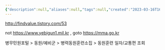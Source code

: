 ```yaml
---
{"description":null,"aliases":null,"tags":null,"created":"2023-03-16T16:33:53","updated":"2023-07-15T21:30:21","title":"2023년 동원훈련 일정 확인하기","dg-publish":true,"permalink":"/docs/2023년 동원훈련 일정 확인하기/","dgPassFrontmatter":true}
---
```


http://findvalue.tistory.com/53

not https://www.yebigun1.mil.kr , goto https://mma.go.kr 

병무민원포털 > 동원/예비군 > 병력동원훈련소집 > 동원훈련 일자/교통편 조회 
